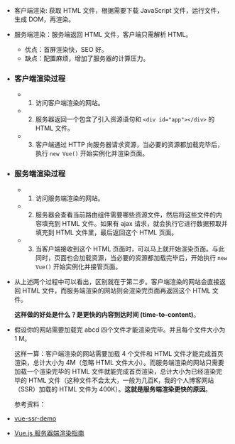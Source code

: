 - 客户端渲染: 获取 HTML 文件，根据需要下载 JavaScript 文件，运行文件，生成 DOM，再渲染。
- 服务端渲染：服务端返回 HTML 文件，客户端只需解析 HTML。
	- 优点：首屏渲染快，SEO 好。
	- 缺点：配置麻烦，增加了服务器的计算压力。
- ### 客户端渲染过程
	- 1. 访问客户端渲染的网站。
	- 2. 服务器返回一个包含了引入资源语句和 `<div id="app"></div>` 的 HTML 文件。
	- 3. 客户端通过 HTTP 向服务器请求资源，当必要的资源都加载完毕后，执行 `new Vue()` 开始实例化并渲染页面。
- ### 服务端渲染过程
	- 1. 访问服务端渲染的网站。
	- 2. 服务器会查看当前路由组件需要哪些资源文件，然后将这些文件的内容填充到 HTML 文件。如果有 ajax 请求，就会执行它进行数据预取并填充到 HTML 文件里，最后返回这个 HTML 页面。
	- 3. 当客户端接收到这个 HTML 页面时，可以马上就开始渲染页面。与此同时，页面也会加载资源，当必要的资源都加载完毕后，开始执行  `new Vue()`  开始实例化并接管页面。
- 从上述两个过程中可以看出，区别就在于第二步。客户端渲染的网站会直接返回 HTML 文件，而服务端渲染的网站则会渲染完页面再返回这个 HTML 文件。
  
  **这样做的好处是什么？是更快的内容到达时间 (time-to-content)**。
- 假设你的网站需要加载完 abcd 四个文件才能渲染完毕。并且每个文件大小为 1 M。
  
  这样一算：客户端渲染的网站需要加载 4 个文件和 HTML 文件才能完成首页渲染，总计大小为 4M（忽略 HTML 文件大小）。而服务端渲染的网站只需要加载一个渲染完毕的 HTML 文件就能完成首页渲染，总计大小为已经渲染完毕的 HTML 文件（这种文件不会太大，一般为几百K，我的个人博客网站（SSR）加载的 HTML 文件为 400K）。**这就是服务端渲染更快的原因**。
  
  参考资料：
- [vue-ssr-demo](https://link.juejin.cn?target=https%3A%2F%2Fgithub.com%2Fwoai3c%2Fvue-ssr-demo)
- [Vue.js 服务器端渲染指南](https://link.juejin.cn?target=https%3A%2F%2Fssr.vuejs.org%2Fzh%2F)